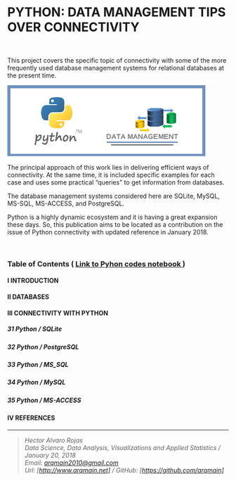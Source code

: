 # PYTHON: DATA MANAGEMENT TIPS OVER CONNECTIVITY

<br>

This project covers the specific topic of connectivity with some of the more frequently used database management systems for relational databases at the present time. 

![](img/Python_BDatos.png)

The principal approach of this work lies in delivering efficient ways of connectivity.  At the same time, it is included specific examples for each case and uses some practical “queries" to get information from databases.

The database management systems considered here are SQLite, MySQL, MS-SQL, MS-ACCESS, and PostgreSQL.  

Python is a highly dynamic ecosystem and it is having a great expansion these days. So, this publication aims to be located as a contribution on the issue of Python connectivity with updated reference in January 2018.

<br>

### Table of Contents   (  [  Link to Pyhon codes notebook ](http://www.arqmain.net/GITHUBE/Python/Python/Project2/Python_BDatos_Connectivity.html))

#### I INTRODUCTION

#### II DATABASES

#### III CONNECTIVITY WITH PYTHON

##### 31 Python / SQLite

##### 32 Python / PostgreSQL

##### 33 Python / MS_SQL

##### 34 Python / MySQL

##### 35 Python / MS-ACCESS

#### IV REFERENCES
<hr>

><i>Hector Alvaro Rojas<br>
>Data Science, Data Analysis, Visualizations and Applied Statistics / January 20, 2018<br>
>Email: <arqmain2010@gmail.com> <br>
>Url: [http://www.arqmain.net]   /   GitHub: [https://github.com/arqmain]</i>
